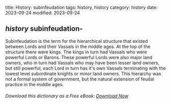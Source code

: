 title: History: subinfeudation
tags: history, history
category: history
date: 2023-09-24
modified: 2023-09-24

## _history_  subinfeudation-
Subinfeudation is the term for the
hierarchical structure that existed between Lords and their Vassals in
the middle ages.  At the top of the structure there were kings.  The
kings in turn had Vassals who were powerful Lords or Barons.   These
powerful Lords were also major land owners, who in turn had Vassals who
may have been lesser land owners, but still powerful, each Lord in
turn has it's own Vassals terminating with the lowest level
subordinate knights or minor land owners.  This hierarchy was not a
formal system of government, but the natural extension of feudal
practice in the middle ages.


###### Download *this* dictionary as a Free eBook: [Download Now]({static}static/SerfHistoryDictionary.pdf)

